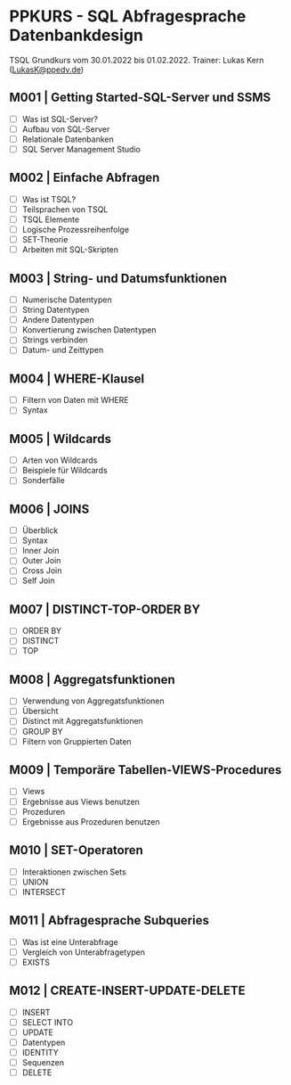 # PPKURS - SQL Abfragesprache Datenbankdesign

TSQL Grundkurs vom 30.01.2022 bis 01.02.2022. Trainer: Lukas Kern (LukasK@ppedv.de) 

## M001 | Getting Started-SQL-Server und SSMS

- [ ] Was ist SQL-Server?
- [ ] Aufbau von SQL-Server
- [ ] Relationale Datenbanken
- [ ] SQL Server Management Studio

## M002 | Einfache Abfragen

- [ ] Was ist TSQL?
- [ ] Teilsprachen von TSQL
- [ ] TSQL Elemente
- [ ] Logische Prozessreihenfolge
- [ ] SET-Theorie
- [ ] Arbeiten mit SQL-Skripten

## M003 | String- und Datumsfunktionen

- [ ] Numerische Datentypen
- [ ] String Datentypen
- [ ] Andere Datentypen
- [ ] Konvertierung zwischen Datentypen
- [ ] Strings verbinden
- [ ] Datum- und Zeittypen

## M004 | WHERE-Klausel

- [ ] Filtern von Daten mit WHERE
- [ ] Syntax

## M005 | Wildcards

- [ ] Arten von Wildcards
- [ ] Beispiele für Wildcards
- [ ] Sonderfälle

## M006 | JOINS

- [ ] Überblick
- [ ] Syntax
- [ ] Inner Join
- [ ] Outer Join
- [ ] Cross Join
- [ ] Self Join

## M007 | DISTINCT-TOP-ORDER BY

- [ ] ORDER BY
- [ ] DISTINCT
- [ ] TOP

## M008 | Aggregatsfunktionen

- [ ] Verwendung von Aggregatsfunktionen
- [ ] Übersicht
- [ ] Distinct mit Aggregatsfunktionen
- [ ] GROUP BY
- [ ] Filtern von Gruppierten Daten
  
## M009 | Temporäre Tabellen-VIEWS-Procedures

- [ ] Views
- [ ] Ergebnisse aus Views benutzen
- [ ] Prozeduren
- [ ] Ergebnisse aus Prozeduren benutzen

## M010 | SET-Operatoren

- [ ] Interaktionen zwischen Sets
- [ ] UNION
- [ ] INTERSECT

## M011 | Abfragesprache Subqueries

- [ ] Was ist eine Unterabfrage
- [ ] Vergleich von Unterabfragetypen
- [ ] EXISTS

## M012 | CREATE-INSERT-UPDATE-DELETE

- [ ] INSERT
- [ ] SELECT INTO
- [ ] UPDATE
- [ ] Datentypen
- [ ] IDENTITY
- [ ] Sequenzen
- [ ] DELETE